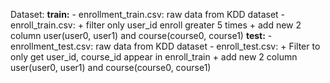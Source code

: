 Dataset:
**train:**
    - enrollment_train.csv: raw data from KDD dataset
    - enroll_train.csv: 
        + filter only user_id enroll greater 5 times 
        + add new 2 column user(user0, user1) and course(course0, course1)
**test:**
    - enrollment_test.csv: raw data from KDD dataset
    - enroll_test.csv:
        + Filter to only get user_id, course_id appear in enroll_train 
        + add new 2 column user(user0, user1) and course(course0, course1) 
